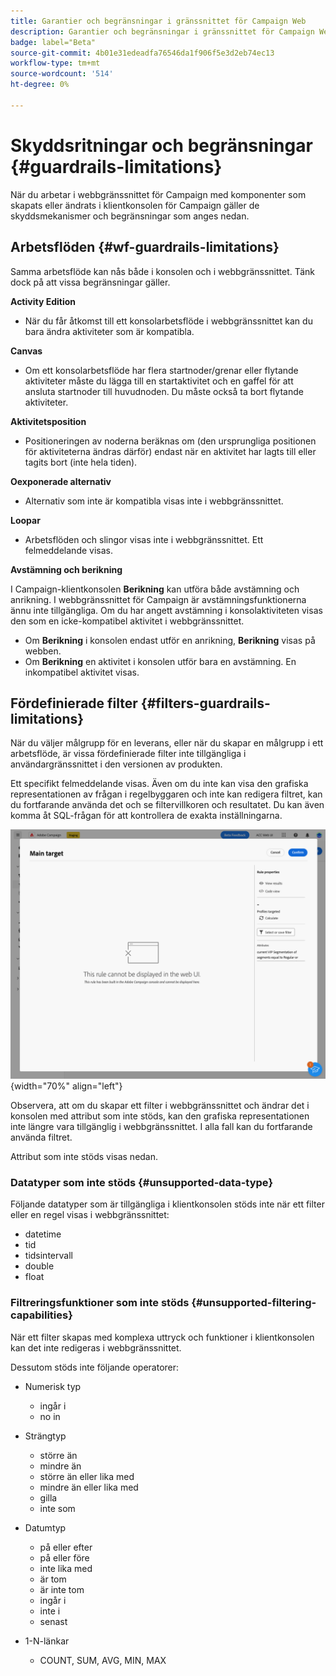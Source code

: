```yaml
---
title: Garantier och begränsningar i gränssnittet för Campaign Web
description: Garantier och begränsningar i gränssnittet för Campaign Web
badge: label="Beta"
source-git-commit: 4b01e31edeadfa76546da1f906f5e3d2eb74ec13
workflow-type: tm+mt
source-wordcount: '514'
ht-degree: 0%

---
```



# Skyddsritningar och begränsningar {#guardrails-limitations}

När du arbetar i webbgränssnittet för Campaign med komponenter som skapats eller ändrats i klientkonsolen för Campaign gäller de skyddsmekanismer och begränsningar som anges nedan.

## Arbetsflöden {#wf-guardrails-limitations}

Samma arbetsflöde kan nås både i konsolen och i webbgränssnittet. Tänk dock på att vissa begränsningar gäller.

**Activity Edition**

* När du får åtkomst till ett konsolarbetsflöde i webbgränssnittet kan du bara ändra aktiviteter som är kompatibla.

**Canvas**

* Om ett konsolarbetsflöde har flera startnoder/grenar eller flytande aktiviteter måste du lägga till en startaktivitet och en gaffel för att ansluta startnoder till huvudnoden. Du måste också ta bort flytande aktiviteter.

**Aktivitetsposition**

* Positioneringen av noderna beräknas om (den ursprungliga positionen för aktiviteterna ändras därför) endast när en aktivitet har lagts till eller tagits bort (inte hela tiden).

**Oexponerade alternativ**

* Alternativ som inte är kompatibla visas inte i webbgränssnittet.

**Loopar**

* Arbetsflöden och slingor visas inte i webbgränssnittet. Ett felmeddelande visas.

**Avstämning och berikning**

I Campaign-klientkonsolen **Berikning** kan utföra både avstämning och anrikning. I webbgränssnittet för Campaign är avstämningsfunktionerna ännu inte tillgängliga. Om du har angett avstämning i konsolaktiviteten visas den som en icke-kompatibel aktivitet i webbgränssnittet.

* Om **Berikning** i konsolen endast utför en anrikning, **Berikning** visas på webben.
* Om **Berikning** en aktivitet i konsolen utför bara en avstämning. En inkompatibel aktivitet visas.

## Fördefinierade filter {#filters-guardrails-limitations}

När du väljer målgrupp för en leverans, eller när du skapar en målgrupp i ett arbetsflöde, är vissa fördefinierade filter inte tillgängliga i användargränssnittet i den versionen av produkten.

Ett specifikt felmeddelande visas. Även om du inte kan visa den grafiska representationen av frågan i regelbyggaren och inte kan redigera filtret, kan du fortfarande använda det och se filtervillkoren och resultatet. Du kan även komma åt SQL-frågan för att kontrollera de exakta inställningarna.

![](assets/filter-unavailable.png){width="70%" align="left"}


Observera, att om du skapar ett filter i webbgränssnittet och ändrar det i konsolen med attribut som inte stöds, kan den grafiska representationen inte längre vara tillgänglig i webbgränssnittet. I alla fall kan du fortfarande använda filtret.

Attribut som inte stöds visas nedan.

### Datatyper som inte stöds {#unsupported-data-type}

Följande datatyper som är tillgängliga i klientkonsolen stöds inte när ett filter eller en regel visas i webbgränssnittet:

* datetime
* tid
* tidsintervall
* double
* float

### Filtreringsfunktioner som inte stöds {#unsupported-filtering-capabilities}

När ett filter skapas med komplexa uttryck och funktioner i klientkonsolen kan det inte redigeras i webbgränssnittet.

Dessutom stöds inte följande operatorer:

* Numerisk typ
   * ingår i
   * no in

* Strängtyp
   * större än
   * mindre än
   * större än eller lika med
   * mindre än eller lika med
   * gilla
   * inte som

* Datumtyp
   * på eller efter
   * på eller före
   * inte lika med
   * är tom
   * är inte tom
   * ingår i
   * inte i
   * senast

* 1-N-länkar
   * COUNT, SUM, AVG, MIN, MAX
